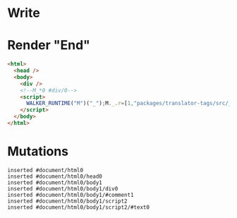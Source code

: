 # Write
  <div></div><!--M_*0 #div/0--><script>WALKER_RUNTIME("M")("_");M._.r=[1,"packages/translator-tags/src/__tests__/fixtures/native-tag-ref-downstream-effect/template.marko_1",0];M._.w()</script>


# Render "End"
```html
<html>
  <head />
  <body>
    <div />
    <!--M_*0 #div/0-->
    <script>
      WALKER_RUNTIME("M")("_");M._.r=[1,"packages/translator-tags/src/__tests__/fixtures/native-tag-ref-downstream-effect/template.marko_1",0];M._.w()
    </script>
  </body>
</html>
```

# Mutations
```
inserted #document/html0
inserted #document/html0/head0
inserted #document/html0/body1
inserted #document/html0/body1/div0
inserted #document/html0/body1/#comment1
inserted #document/html0/body1/script2
inserted #document/html0/body1/script2/#text0
```